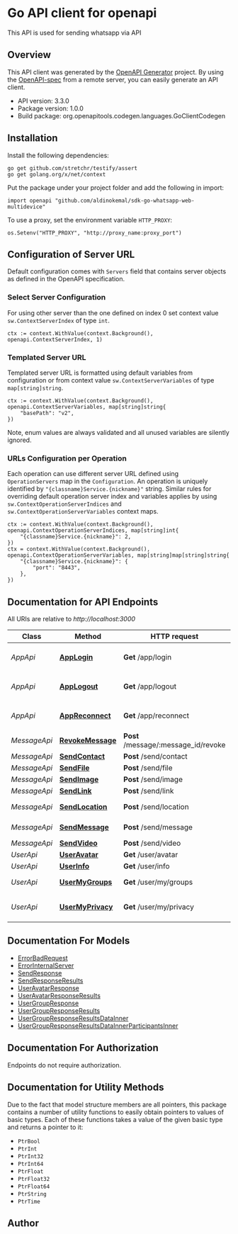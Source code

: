 # Go API client for openapi

This API is used for sending whatsapp via API

## Overview
This API client was generated by the [OpenAPI Generator](https://openapi-generator.tech) project.  By using the [OpenAPI-spec](https://www.openapis.org/) from a remote server, you can easily generate an API client.

- API version: 3.3.0
- Package version: 1.0.0
- Build package: org.openapitools.codegen.languages.GoClientCodegen

## Installation

Install the following dependencies:

```shell
go get github.com/stretchr/testify/assert
go get golang.org/x/net/context
```

Put the package under your project folder and add the following in import:

```golang
import openapi "github.com/aldinokemal/sdk-go-whatsapp-web-multidevice"
```

To use a proxy, set the environment variable `HTTP_PROXY`:

```golang
os.Setenv("HTTP_PROXY", "http://proxy_name:proxy_port")
```

## Configuration of Server URL

Default configuration comes with `Servers` field that contains server objects as defined in the OpenAPI specification.

### Select Server Configuration

For using other server than the one defined on index 0 set context value `sw.ContextServerIndex` of type `int`.

```golang
ctx := context.WithValue(context.Background(), openapi.ContextServerIndex, 1)
```

### Templated Server URL

Templated server URL is formatted using default variables from configuration or from context value `sw.ContextServerVariables` of type `map[string]string`.

```golang
ctx := context.WithValue(context.Background(), openapi.ContextServerVariables, map[string]string{
	"basePath": "v2",
})
```

Note, enum values are always validated and all unused variables are silently ignored.

### URLs Configuration per Operation

Each operation can use different server URL defined using `OperationServers` map in the `Configuration`.
An operation is uniquely identified by `"{classname}Service.{nickname}"` string.
Similar rules for overriding default operation server index and variables applies by using `sw.ContextOperationServerIndices` and `sw.ContextOperationServerVariables` context maps.

```golang
ctx := context.WithValue(context.Background(), openapi.ContextOperationServerIndices, map[string]int{
	"{classname}Service.{nickname}": 2,
})
ctx = context.WithValue(context.Background(), openapi.ContextOperationServerVariables, map[string]map[string]string{
	"{classname}Service.{nickname}": {
		"port": "8443",
	},
})
```

## Documentation for API Endpoints

All URIs are relative to *http://localhost:3000*

Class | Method | HTTP request | Description
------------ | ------------- | ------------- | -------------
*AppApi* | [**AppLogin**](docs/AppApi.md#applogin) | **Get** /app/login | Login to whatsapp server
*AppApi* | [**AppLogout**](docs/AppApi.md#applogout) | **Get** /app/logout | Remove database and logout
*AppApi* | [**AppReconnect**](docs/AppApi.md#appreconnect) | **Get** /app/reconnect | Reconnecting to whatsapp server
*MessageApi* | [**RevokeMessage**](docs/MessageApi.md#revokemessage) | **Post** /message/:message_id/revoke | Send Link
*MessageApi* | [**SendContact**](docs/MessageApi.md#sendcontact) | **Post** /send/contact | Send Contact
*MessageApi* | [**SendFile**](docs/MessageApi.md#sendfile) | **Post** /send/file | Send File
*MessageApi* | [**SendImage**](docs/MessageApi.md#sendimage) | **Post** /send/image | Send Image
*MessageApi* | [**SendLink**](docs/MessageApi.md#sendlink) | **Post** /send/link | Send Link
*MessageApi* | [**SendLocation**](docs/MessageApi.md#sendlocation) | **Post** /send/location | Send Location
*MessageApi* | [**SendMessage**](docs/MessageApi.md#sendmessage) | **Post** /send/message | Send Message
*MessageApi* | [**SendVideo**](docs/MessageApi.md#sendvideo) | **Post** /send/video | Send Video
*UserApi* | [**UserAvatar**](docs/UserApi.md#useravatar) | **Get** /user/avatar | User Avatar
*UserApi* | [**UserInfo**](docs/UserApi.md#userinfo) | **Get** /user/info | User Info
*UserApi* | [**UserMyGroups**](docs/UserApi.md#usermygroups) | **Get** /user/my/groups | User My List Groups
*UserApi* | [**UserMyPrivacy**](docs/UserApi.md#usermyprivacy) | **Get** /user/my/privacy | User My Privacy Setting


## Documentation For Models

 - [ErrorBadRequest](docs/ErrorBadRequest.md)
 - [ErrorInternalServer](docs/ErrorInternalServer.md)
 - [SendResponse](docs/SendResponse.md)
 - [SendResponseResults](docs/SendResponseResults.md)
 - [UserAvatarResponse](docs/UserAvatarResponse.md)
 - [UserAvatarResponseResults](docs/UserAvatarResponseResults.md)
 - [UserGroupResponse](docs/UserGroupResponse.md)
 - [UserGroupResponseResults](docs/UserGroupResponseResults.md)
 - [UserGroupResponseResultsDataInner](docs/UserGroupResponseResultsDataInner.md)
 - [UserGroupResponseResultsDataInnerParticipantsInner](docs/UserGroupResponseResultsDataInnerParticipantsInner.md)


## Documentation For Authorization

 Endpoints do not require authorization.


## Documentation for Utility Methods

Due to the fact that model structure members are all pointers, this package contains
a number of utility functions to easily obtain pointers to values of basic types.
Each of these functions takes a value of the given basic type and returns a pointer to it:

* `PtrBool`
* `PtrInt`
* `PtrInt32`
* `PtrInt64`
* `PtrFloat`
* `PtrFloat32`
* `PtrFloat64`
* `PtrString`
* `PtrTime`

## Author



